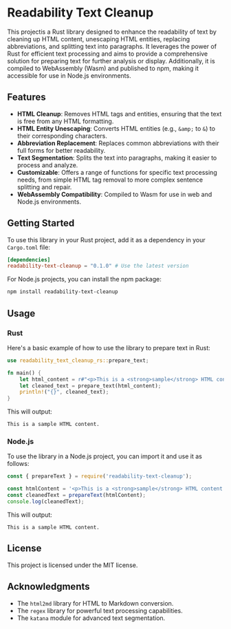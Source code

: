 # Readability Text Cleanup

This projectis a Rust library designed to enhance the readability of text by cleaning up HTML content, unescaping HTML entities, replacing abbreviations, and splitting text into paragraphs. It leverages the power of Rust for efficient text processing and aims to provide a comprehensive solution for preparing text for further analysis or display. Additionally, it is compiled to WebAssembly (Wasm) and published to npm, making it accessible for use in Node.js environments.

## Features

- **HTML Cleanup**: Removes HTML tags and entities, ensuring that the text is free from any HTML formatting.
- **HTML Entity Unescaping**: Converts HTML entities (e.g., `&amp;` to `&`) to their corresponding characters.
- **Abbreviation Replacement**: Replaces common abbreviations with their full forms for better readability.
- **Text Segmentation**: Splits the text into paragraphs, making it easier to process and analyze.
- **Customizable**: Offers a range of functions for specific text processing needs, from simple HTML tag removal to more complex sentence splitting and repair.
- **WebAssembly Compatibility**: Compiled to Wasm for use in web and Node.js environments.

## Getting Started

To use this library in your Rust project, add it as a dependency in your `Cargo.toml` file:

```toml
[dependencies]
readability-text-cleanup = "0.1.0" # Use the latest version
```

For Node.js projects, you can install the npm package:

```bash
npm install readability-text-cleanup
```

## Usage

### Rust

Here's a basic example of how to use the library to prepare text in Rust:

```rust
use readability_text_cleanup_rs::prepare_text;

fn main() {
    let html_content = r#"<p>This is a <strong>sample</strong> HTML content.</p>"#;
    let cleaned_text = prepare_text(html_content);
    println!("{}", cleaned_text);
}
```

This will output:

```
This is a sample HTML content.
```

### Node.js

To use the library in a Node.js project, you can import it and use it as follows:

```javascript
const { prepareText } = require('readability-text-cleanup');

const htmlContent = '<p>This is a <strong>sample</strong> HTML content.</p>';
const cleanedText = prepareText(htmlContent);
console.log(cleanedText);
```

This will output:

```
This is a sample HTML content.
```

## License

This project is licensed under the MIT license.

## Acknowledgments

- The `html2md` library for HTML to Markdown conversion.
- The `regex` library for powerful text processing capabilities.
- The `katana` module for advanced text segmentation.